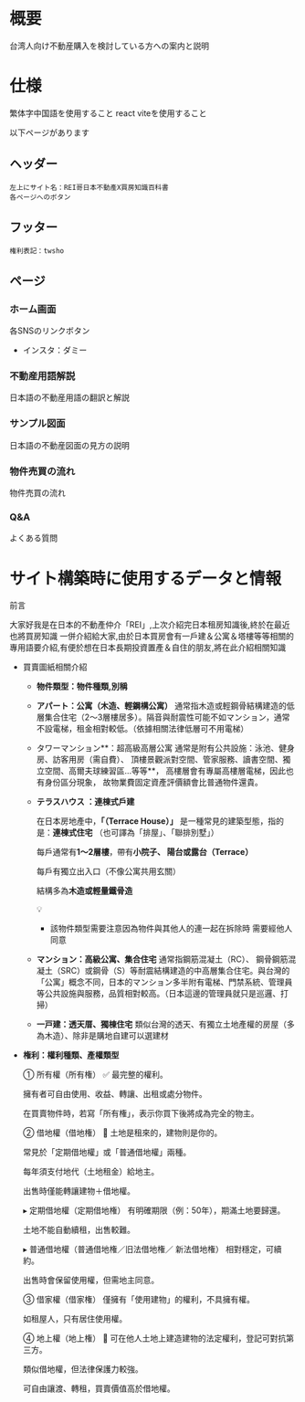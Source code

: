 

# 概要

台湾人向け不動産購入を検討している方への案内と説明

# 仕様
繁体字中国語を使用すること
react viteを使用すること

以下ページがあります

## ヘッダー
    左上にサイト名：REI哥日本不動產X買房知識百科書
    各ページへのボタン

## フッター
    権利表記：twsho

## ページ
### ホーム画面
各SNSのリンクボタン
 - インスタ：ダミー

### 不動産用語解説
日本語の不動産用語の翻訳と解説

### サンプル図面
日本語の不動産図面の見方の説明

### 物件売買の流れ
物件売買の流れ

### Q&A
よくある質問




# サイト構築時に使用するデータと情報

前言

大家好我是在日本的不動產仲介「REI」,上次介紹完日本租房知識後,終於在最近也將買房知識
一併介紹給大家,由於日本買房會有一戶建＆公寓＆塔樓等等相關的專用語要介紹,有便於想在日本長期投資置產＆自住的朋友,將在此介紹相關知識

- 買賣圖紙相關介紹
    - **物件類型：物件種類,別稱**
    
    - **アパート：公寓（木造、輕鋼構公寓）**
    通常指木造或輕鋼骨結構建造的低層集合住宅（2～3層樓居多）。隔音與耐震性可能不如マンション，通常不設電梯，租金相對較低。（依據相關法律低層可不用電梯）
    - タワーマンション**：超高級高層公寓
    通常是附有公共設施：泳池、健身房、訪客用房（需自費）、
    頂樓景觀派對空間、管家服務、讀書空間、獨立空間、高爾夫球練習區…等等**，
    高樓層會有專屬高樓層電梯，因此也有身份區分現象，
    故物業費固定資產評價額會比普通物件還貴。
    - **テラスハウス ：連棟式戶建**
        
        在日本房地產中，**「（Terrace House）」** 是一種常見的建築型態，指的是：**連棟式住宅**
        （也可譯為「排屋」、「聯排別墅」）
        
        每戶通常有**1～2層樓**，帶有**小院子、
        陽台或露台（Terrace）**
        
        每戶有獨立出入口（不像公寓共用玄關）
        
        結構多為**木造或輕量鐵骨造**
        
        <aside>
        💡
        
        - 該物件類型需要注意因為物件與其他人的連一起在拆除時
        需要經他人同意
        </aside>
        
    
    - **マンション：高級公寓、集合住宅**
    通常指鋼筋混凝土（RC）、
    鋼骨鋼筋混凝土（SRC）或鋼骨（S）等耐震結構建造的中高層集合住宅。與台灣的「公寓」概念不同，日本的マンション多半附有電梯、門禁系統、管理員等公共設施與服務，品質相對較高。（日本這邊的管理員就只是巡邏、打掃）
    - **一戸建：透天厝、獨棟住宅**
    類似台灣的透天、有獨立土地產權的房屋（多為木造）、除非是購地自建可以選建材
    
- **権利：權利種類、產權類型**
    
    ① 所有權（所有権）
    ✅ 最完整的權利。
    
    擁有者可自由使用、收益、轉讓、出租或處分物件。
    
    在買賣物件時，若寫「所有権」，表示你買下後將成為完全的物主。
    
    ② 借地權（借地権）
    📄 土地是租來的，建物則是你的。
    
    常見於「定期借地權」或「普通借地權」兩種。
    
    每年須支付地代（土地租金）給地主。
    
    出售時僅能轉讓建物＋借地權。
    
    ▸ 定期借地權（定期借地権）
    有明確期限（例：50年），期滿土地要歸還。
    
    土地不能自動續租，出售較難。
    
    ▸ 普通借地權（普通借地権／旧法借地権／ 新法借地権）
    相對穩定，可續約。
    
    出售時會保留使用權，但需地主同意。
    
    ③ 借家權（借家権）
    僅擁有「使用建物」的權利，不具擁有權。
    
    如租屋人，只有居住使用權。
    
    ④ 地上權（地上権）
    📜 可在他人土地上建造建物的法定權利，登記可對抗第三方。
    
    類似借地權，但法律保護力較強。
    
    可自由讓渡、轉租，買賣價值高於借地權。